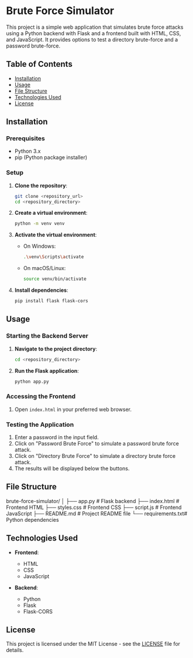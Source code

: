 # Brute Force Simulator

This project is a simple web application that simulates brute force attacks using a Python backend with Flask and a frontend built with HTML, CSS, and JavaScript. It provides options to test a directory brute-force and a password brute-force.

## Table of Contents

- [Installation](#installation)
- [Usage](#usage)
- [File Structure](#file-structure)
- [Technologies Used](#technologies-used)
- [License](#license)

## Installation

### Prerequisites

- Python 3.x
- pip (Python package installer)

### Setup

1. **Clone the repository**:
    ```sh
    git clone <repository_url>
    cd <repository_directory>
    ```

2. **Create a virtual environment**:
    ```sh
    python -m venv venv
    ```

3. **Activate the virtual environment**:
    - On Windows:
      ```sh
      .\venv\Scripts\activate
      ```
    - On macOS/Linux:
      ```sh
      source venv/bin/activate
      ```

4. **Install dependencies**:
    ```sh
    pip install flask flask-cors
    ```

## Usage

### Starting the Backend Server

1. **Navigate to the project directory**:
    ```sh
    cd <repository_directory>
    ```

2. **Run the Flask application**:
    ```sh
    python app.py
    ```

### Accessing the Frontend

1. Open `index.html` in your preferred web browser.

### Testing the Application

1. Enter a password in the input field.
2. Click on "Password Brute Force" to simulate a password brute force attack.
3. Click on "Directory Brute Force" to simulate a directory brute force attack.
4. The results will be displayed below the buttons.

## File Structure

brute-force-simulator/
│
├── app.py          # Flask backend
├── index.html      # Frontend HTML
├── styles.css      # Frontend CSS
├── script.js       # Frontend JavaScript
├── README.md       # Project README file
└── requirements.txt# Python dependencies



## Technologies Used

- **Frontend**:
  - HTML
  - CSS
  - JavaScript

- **Backend**:
  - Python
  - Flask
  - Flask-CORS

## License

This project is licensed under the MIT License - see the [LICENSE](LICENSE) file for details.
